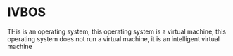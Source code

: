 # IVBOS
THis is an operating system, this operating system is a virtual machine, this operating system does not run a virtual machine, it is an intelligent virtual machine
